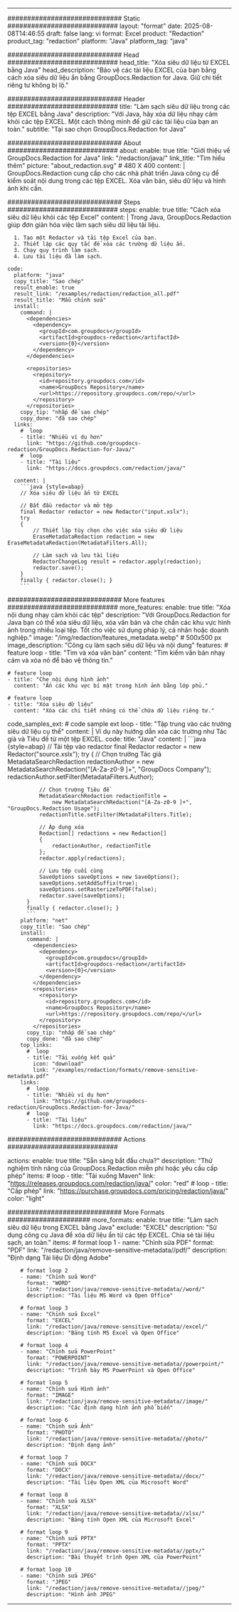 
---
############################# Static ############################
layout: "format"
date:  2025-08-08T14:46:55
draft: false
lang: vi
format: Excel
product: "Redaction"
product_tag: "redaction"
platform: "Java"
platform_tag: "java"

############################# Head ############################
head_title: "Xóa siêu dữ liệu từ EXCEL bằng Java"
head_description: "Bảo vệ các tài liệu EXCEL của bạn bằng cách xóa siêu dữ liệu ẩn bằng GroupDocs.Redaction for Java. Giữ chi tiết riêng tư không bị lộ."

############################# Header ############################
title: "Làm sạch siêu dữ liệu trong các tệp EXCEL bằng Java" 
description: "Với Java, hãy xóa dữ liệu nhạy cảm khỏi các tệp EXCEL. Một cách thông minh để giữ các tài liệu của bạn an toàn."
subtitle: "Tại sao chọn GroupDocs.Redaction for Java" 

############################# About ############################
about:
    enable: true
    title: "Giới thiệu về GroupDocs.Redaction for Java"
    link: "/redaction/java/"
    link_title: "Tìm hiểu thêm"
    picture: "about_redaction.svg" # 480 X 400
    content: |
       GroupDocs.Redaction cung cấp cho các nhà phát triển Java công cụ để kiểm soát nội dung trong các tệp EXCEL. Xóa văn bản, siêu dữ liệu và hình ảnh khi cần.

############################# Steps ############################
steps:
    enable: true
    title: "Cách xóa siêu dữ liệu khỏi các tệp Excel"
    content: |
      Trong Java, GroupDocs.Redaction giúp đơn giản hóa việc làm sạch siêu dữ liệu tài liệu.
      
      1. Tạo một Redactor và tải tệp Excel của bạn.
      2. Thiết lập các quy tắc để xóa các trường dữ liệu ẩn.
      3. Chạy quy trình làm sạch.
      4. Lưu tài liệu đã làm sạch.
   
    code:
      platform: "java"
      copy_title: "Sao chép"
      result_enable: true
      result_link: "/examples/redaction/redaction_all.pdf"
      result_title: "Mẫu chỉnh sửa"
      install:
        command: |
          <dependencies>
            <dependency>
              <groupId>com.groupdocs</groupId>
              <artifactId>groupdocs-redaction</artifactId>
              <version>{0}</version>
            </dependency>
          </dependencies>

          <repositories>
            <repository>
              <id>repository.groupdocs.com</id>
              <name>GroupDocs Repository</name>
              <url>https://repository.groupdocs.com/repo/</url>
            </repository>
          </repositories>
        copy_tip: "nhấp để sao chép"
        copy_done: "đã sao chép"
      links:
        #  loop
        - title: "Nhiều ví dụ hơn"
          link: "https://github.com/groupdocs-redaction/GroupDocs.Redaction-for-Java/"
        #  loop
        - title: "Tài liệu"
          link: "https://docs.groupdocs.com/redaction/java/"
          
      content: |
        ```java {style=abap}
        // Xóa siêu dữ liệu ẩn từ EXCEL

        // Bắt đầu redactor và mở tệp
        final Redactor redactor = new Redactor("input.xslx");
        try
        {
            // Thiết lập tùy chọn cho việc xóa siêu dữ liệu
            EraseMetadataRedaction redaction = new EraseMetadataRedaction(MetadataFilters.All);

            // Làm sạch và lưu tài liệu
            RedactorChangeLog result = redactor.apply(redaction);
            redactor.save();
        }
        finally { redactor.close(); }
        ```            


############################# More features ############################
more_features:
  enable: true
  title: "Xóa nội dung nhạy cảm khỏi các tệp"
  description: "Với GroupDocs.Redaction for Java bạn có thể xóa siêu dữ liệu, xóa văn bản và che chắn các khu vực hình ảnh trong nhiều loại tệp. Tốt cho việc sử dụng pháp lý, cá nhân hoặc doanh nghiệp."
  image: "/img/redaction/features_metadata.webp" # 500x500 px
  image_description: "Công cụ làm sạch siêu dữ liệu và nội dung"
  features:
    # feature loop
    - title: "Tìm và xóa văn bản"
      content: "Tìm kiếm văn bản nhạy cảm và xóa nó để bảo vệ thông tin."

    # feature loop
    - title: "Che nội dung hình ảnh"
      content: "Ẩn các khu vực bí mật trong hình ảnh bằng lớp phủ."

    # feature loop
    - title: "Xóa siêu dữ liệu"
      content: "Xóa các chi tiết nhúng có thể chứa dữ liệu riêng tư."
      
  code_samples_ext:
    # code sample ext loop
    - title: "Tập trung vào các trường siêu dữ liệu cụ thể"
      content: |
        Ví dụ này hướng dẫn xóa các trường như Tác giả và Tiêu đề từ một tệp EXCEL.
      code:
        title: "Java"
        content: |
          ```java {style=abap}
          //  Tải tệp vào redactor
          final Redactor redactor = new Redactor("source.xslx");
          try
          {
              // Chọn trường Tác giả
              MetadataSearchRedaction redactionAuthor = 
                  new MetadataSearchRedaction("[A-Za-z0-9 ]+", "GroupDocs Company");
              redactionAuthor.setFilter(MetadataFilters.Author);

              // Chọn trường Tiêu đề
              MetadataSearchRedaction redactionTitle = 
                  new MetadataSearchRedaction("[A-Za-z0-9 ]+", "GroupDocs.Redaction Usage");
              redactionTitle.setFilter(MetadataFilters.Title);

              // Áp dụng xóa
              Redaction[] redactions = new Redaction[]
              {
                  redactionAuthor, redactionTitle
              };
              redactor.apply(redactions);

              // Lưu tệp cuối cùng
              SaveOptions saveOptions = new SaveOptions();
              saveOptions.setAddSuffix(true);
              saveOptions.setRasterizeToPDF(false);
              redactor.save(saveOptions);
          }
          finally { redactor.close(); }
          ```
        platform: "net"
        copy_title: "Sao chép"
        install:
          command: |
            <dependencies>
              <dependency>
                <groupId>com.groupdocs</groupId>
                <artifactId>groupdocs-redaction</artifactId>
                <version>{0}</version>
              </dependency>
            </dependencies>
            <repositories>
              <repository>
                <id>repository.groupdocs.com</id>
                <name>GroupDocs Repository</name>
                <url>https://repository.groupdocs.com/repo/</url>
              </repository>
            </repositories>
          copy_tip: "nhấp để sao chép"
          copy_done: "đã sao chép"
        top_links:
          #  loop
          - title: "Tải xuống kết quả"
            icon: "download"
            link: "/examples/redaction/formats/remove-sensitive-metadata.pdf"
        links:
          #  loop
          - title: "Nhiều ví dụ hơn"
            link: "https://github.com/groupdocs-redaction/GroupDocs.Redaction-for-Java/"
          #  loop
          - title: "Tài liệu"
            link: "https://docs.groupdocs.com/redaction/java/"


############################# Actions ############################

actions:
  enable: true
  title: "Sẵn sàng bắt đầu chưa?"
  description: "Thử nghiệm tính năng của GroupDocs.Redaction miễn phí hoặc yêu cầu cấp phép"
  items:
    #  loop
    - title: "Tải xuống Maven"
      link: "https://releases.groupdocs.com/redaction/java/"
      color: "red"
        #  loop
    - title: "Cấp phép"
      link: "https://purchase.groupdocs.com/pricing/redaction/java/"
      color: "light"


############################# More Formats #####################
more_formats:
    enable: true
    title: "Làm sạch siêu dữ liệu trong EXCEL bằng Java"
    exclude: "EXCEL"
    description: "Sử dụng công cụ Java để xóa dữ liệu ẩn từ các tệp EXCEL. Chia sẻ tài liệu sạch, an toàn."
    items: 
        # format loop 1
        - name: "Chỉnh sửa PDF"
          format: "PDF"
          link: "/redaction/java/remove-sensitive-metadata//pdf/"
          description: "Định dạng Tài liệu Di động Adobe"

        # format loop 2
        - name: "Chỉnh sửa Word"
          format: "WORD"
          link: "/redaction/java/remove-sensitive-metadata//word/"
          description: "Tài liệu MS Word và Open Office"
          
        # format loop 3
        - name: "Chỉnh sửa Excel"
          format: "EXCEL"
          link: "/redaction/java/remove-sensitive-metadata//excel/"
          description: "Bảng tính MS Excel và Open Office"

        # format loop 4
        - name: "Chỉnh sửa PowerPoint"
          format: "POWERPOINT"
          link: "/redaction/java/remove-sensitive-metadata//powerpoint/"
          description: "Trình bày MS PowerPoint và Open Office"

        # format loop 5
        - name: "Chỉnh sửa Hình ảnh"
          format: "IMAGE"
          link: "/redaction/java/remove-sensitive-metadata//image/"
          description: "Các định dạng hình ảnh phổ biến"

        # format loop 6
        - name: "Chỉnh sửa Ảnh"
          format: "PHOTO"
          link: "/redaction/java/remove-sensitive-metadata//photo/"
          description: "Định dạng ảnh"

        # format loop 7
        - name: "Chỉnh sửa DOCX"
          format: "DOCX"
          link: "/redaction/java/remove-sensitive-metadata//docx/"
          description: "Tài liệu Open XML của Microsoft Word"
          
        # format loop 8
        - name: "Chỉnh sửa XLSX"
          format: "XLSX"
          link: "/redaction/java/remove-sensitive-metadata//xlsx/"
          description: "Bảng tính Open XML của Microsoft Excel"
          
        # format loop 9
        - name: "Chỉnh sửa PPTX"
          format: "PPTX"
          link: "/redaction/java/remove-sensitive-metadata//pptx/"
          description: "Bài thuyết trình Open XML của PowerPoint"

        # format loop 10
        - name: "Chỉnh sửa JPEG"
          format: "JPEG"
          link: "/redaction/java/remove-sensitive-metadata//jpeg/"
          description: "Hình ảnh JPEG"


---